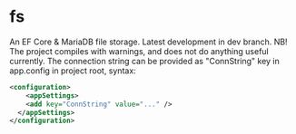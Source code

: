 # fs
An EF Core &amp; MariaDB file storage. Latest development in dev branch. NB! The project compiles with warnings, and does not do anything useful currently. The connection string can be provided as "ConnString" key in app.config in project root, syntax:

```xml
<configuration>
    <appSettings>
    <add key="ConnString" value="..." />
  </appSettings>
</configuration>
```
